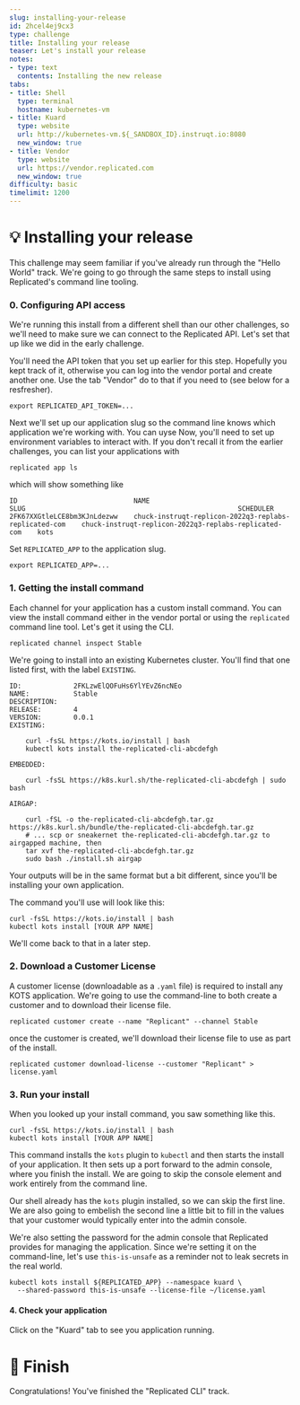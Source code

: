 ```yaml
---
slug: installing-your-release
id: 2hcel4ej9cx3
type: challenge
title: Installing your release
teaser: Let's install your release
notes:
- type: text
  contents: Installing the new release
tabs:
- title: Shell
  type: terminal
  hostname: kubernetes-vm
- title: Kuard
  type: website
  url: http://kubernetes-vm.${_SANDBOX_ID}.instruqt.io:8080
  new_window: true
- title: Vendor
  type: website
  url: https://vendor.replicated.com
  new_window: true
difficulty: basic
timelimit: 1200
---
```


💡 Installing your release
==========================

This challenge may seem familiar if you've already run through
the "Hello World" track.  We're going to go through the same
steps to install using Replicated's command line tooling.

### 0. Configuring API access

We're running this install from a different shell than our other
challenges, so we'll need to make sure we can connect to the
Replicated API. Let's set that up like we did in the early
challenge.

You'll need the API token that you set up earlier for this
step. Hopefully you kept track of it, otherwise you can log
into the vendor portal and create another one. Use the tab
"Vendor" do to that if you need to (see below for a resfresher).

```
export REPLICATED_API_TOKEN=...
```

Next we'll set up our application slug so the command line
knows which application we're working with. You can uyse
Now, you'll need to set up environment variables to interact
with. If you don't recall it from the earlier challenges,
you can list your applications with

```
replicated app ls
```

which will show something like

```
ID                             NAME                                                     SLUG                                                     SCHEDULER
2FK67XXGtleLCE8bm3KJnLdezww    chuck-instruqt-replicon-2022q3-replabs-replicated-com    chuck-instruqt-replicon-2022q3-replabs-replicated-com    kots
```

Set `REPLICATED_APP` to the application slug.

```
export REPLICATED_APP=...
```

### 1. Getting the install command

Each channel for  your application has a custom install command.
You can view the install command either in the vendor portal or
using the `replicated` command line tool. Let's get it using the
CLI.

```
replicated channel inspect Stable
```

We're going to install into an existing Kubernetes cluster.
You'll find that one listed first, with the label `EXISTING`.


```
ID:             2FKLzwElQOFuHs6YlYEvZ6ncNEo
NAME:           Stable
DESCRIPTION:
RELEASE:        4
VERSION:        0.0.1
EXISTING:

    curl -fsSL https://kots.io/install | bash
    kubectl kots install the-replicated-cli-abcdefgh

EMBEDDED:

    curl -fsSL https://k8s.kurl.sh/the-replicated-cli-abcdefgh | sudo bash

AIRGAP:

    curl -fSL -o the-replicated-cli-abcdefgh.tar.gz https://k8s.kurl.sh/bundle/the-replicated-cli-abcdefgh.tar.gz
    # ... scp or sneakernet the-replicated-cli-abcdefgh.tar.gz to airgapped machine, then
    tar xvf the-replicated-cli-abcdefgh.tar.gz
    sudo bash ./install.sh airgap
```

Your outputs will be in the same format but a bit different, since you'll
be installing your own application.

The command you'll use will look like this:

```
curl -fsSL https://kots.io/install | bash
kubectl kots install [YOUR APP NAME]
```

We'll come back to that in a later step.

### 2. Download a Customer License

A customer license (downloadable as a `.yaml` file) is required
to install any KOTS application. We're going to use the command-line
to both create a customer and to download their license file.

```
replicated customer create --name "Replicant" --channel Stable
```

once the customer is created, we'll download their license file to use
as part of the install.

```
replicated customer download-license --customer "Replicant" > license.yaml
```

### 3. Run your install

When you looked up your install command, you saw something
like this.

```
curl -fsSL https://kots.io/install | bash
kubectl kots install [YOUR APP NAME]
```

This command installs the `kots` plugin to `kubectl` and then
starts the install of your application. It then sets up a port
forward to the admin console, where you finish the install. We
are going to skip the console element and work entirely from
the command line.

Our shell already has the `kots` plugin installed, so we can
skip the first line. We are also going to embelish the second
line a little bit to fill in the values that your customer
would typically enter into the admin console.

We're also setting the password for the admin console that
Replicated provides for managing the application. Since we're
setting it on the command-line, let's use `this-is-unsafe` as
a reminder not to leak secrets in the real world.

```
kubectl kots install ${REPLICATED_APP} --namespace kuard \
  --shared-password this-is-unsafe --license-file ~/license.yaml
```

#### 4. Check your application

Click on the "Kuard" tab to see you application running.

🏁 Finish
=========

Congratulations! You've finished the "Replicated CLI" track.
